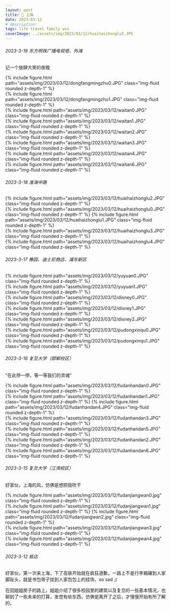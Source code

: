 ```yaml
---
layout: post
title: 🌊 上海
date: 2023-03-12
# description: 
tags: life travel family wxx
coverImage: ../assets/img/2023/03/12/huaihaizhonglu3.JPG
---
```


###### 2023-3-18 东方明珠广播电视塔、外滩

记一个放肆大笑的夜晚

<div class="row justify-content-sm-center ">
    <div class="col-sm-5 mt-3 mt-md-0">
        {% include figure.html path="assets/img/2023/03/12/dongfangmingzhu0.JPG" class="img-fluid rounded z-depth-1" %}
    </div>
    <div class="col-sm-5 mt-3 mt-md-0">                
        {% include figure.html path="assets/img/2023/03/12/dongfangmingzhu1.JPG" class="img-fluid rounded z-depth-1" %}
    </div>
    <div class="col-sm-5 mt-3 mt-md-0">
        {% include figure.html path="assets/img/2023/03/12/waitan0.JPG" class="img-fluid rounded z-depth-1" %}
    </div>
    <div class="col-sm-5 mt-3 mt-md-0">                
        {% include figure.html path="assets/img/2023/03/12/waitan1.JPG" class="img-fluid rounded z-depth-1" %}
    </div>
    <div class="col-sm-5 mt-3 mt-md-0">
        {% include figure.html path="assets/img/2023/03/12/waitan2.JPG" class="img-fluid rounded z-depth-1" %}
    </div>
    <div class="col-sm-5 mt-3 mt-md-0">                
        {% include figure.html path="assets/img/2023/03/12/waitan3.JPG" class="img-fluid rounded z-depth-1" %}
    </div>
    <div class="col-sm-5 mt-3 mt-md-0">
        {% include figure.html path="assets/img/2023/03/12/waitan4.JPG" class="img-fluid rounded z-depth-1" %}
    </div>
    <div class="col-sm-5 mt-3 mt-md-0">                
        {% include figure.html path="assets/img/2023/03/12/waitan6.JPG" class="img-fluid rounded z-depth-1" %}
    </div>
</div>

###### 2023-3-18 淮海中路

<div class="row justify-content-sm-center ">
    <div class="col-sm-5 mt-3 mt-md-0">                
        {% include figure.html path="assets/img/2023/03/12/huaihaizhonglu2.JPG" class="img-fluid rounded z-depth-1" %}
    </div> 
    <div class="col-sm-6 mt-3 mt-md-0 justify-content-sm-center">
        {% include figure.html path="assets/img/2023/03/12/huaihaizhonglu0.JPG" class="img-fluid rounded z-depth-1" %}
        {% include figure.html path="assets/img/2023/03/12/huaihaizhonglu1.JPG" class="img-fluid rounded z-depth-1" %}
    </div>
    <div class="col-sm-6 mt-3 mt-md-0">                
        {% include figure.html path="assets/img/2023/03/12/huaihaizhonglu3.JPG" class="img-fluid rounded z-depth-1" %}
    </div> 
    <div class="col-sm-5 mt-3 mt-md-0">
        {% include figure.html path="assets/img/2023/03/12/huaihaizhonglu4.JPG" class="img-fluid rounded z-depth-1" %}
    </div>
</div>

###### 2023-3-17 豫园、迪士尼商店、浦东新区

<div class="row justify-content-sm-center ">
    <div class="col-sm-5 mt-3 mt-md-0">
        {% include figure.html path="assets/img/2023/03/12/yuyuan0.JPG" class="img-fluid rounded z-depth-1" %}
    </div>
    <div class="col-sm-5 mt-3 mt-md-0">
        {% include figure.html path="assets/img/2023/03/12/yuyuan1.JPG" class="img-fluid rounded z-depth-1" %}
    </div>
</div>

<div class="row justify-content-sm-center ">
    <div class="col-sm-5 mt-3 mt-md-0">
        {% include figure.html path="assets/img/2023/03/12/disney0.JPG" class="img-fluid rounded z-depth-1" %}
    </div>
    <div class="col-sm-3 mt-3 mt-md-0">
        {% include figure.html path="assets/img/2023/03/12/disney1.JPG" class="img-fluid rounded z-depth-1" %}
    </div>
    <div class="col-sm-3 mt-3 mt-md-0">
        {% include figure.html path="assets/img/2023/03/12/disney2.JPG" class="img-fluid rounded z-depth-1" %}
    </div>
</div>

<div class="row justify-content-sm-center ">
    <div class="col-sm-5 mt-3 mt-md-0">
        {% include figure.html path="assets/img/2023/03/12/pudongxinqu0.JPG" class="img-fluid rounded z-depth-1" %}
    </div>
    <div class="col-sm-3 mt-3 mt-md-0">
        {% include figure.html path="assets/img/2023/03/12/pudongxinqu1.JPG" class="img-fluid rounded z-depth-1" %}
    </div>
</div>

###### 2023-3-16 复旦大学（邯郸校区）

“在此停一停，等一等我们的灵魂”

<div class="row justify-content-sm-center ">
    <div class="row justify-content-sm-center ">
        <div class="col-sm-5 mt-3 mt-md-0">                
            {% include figure.html path="assets/img/2023/03/12/fudanhandan0.JPG" class="img-fluid rounded z-depth-1" %}
        </div> 
        <div class="col-sm-6 mt-3 mt-md-0 justify-content-sm-center">
            {% include figure.html path="assets/img/2023/03/12/fudanhandan1.JPG" class="img-fluid rounded z-depth-1" %}
            {% include figure.html path="assets/img/2023/03/12/fudanhandan4.JPG" class="img-fluid rounded z-depth-1" %}
        </div>
    </div>
    <div class="col-sm-7 mt-3 mt-md-0 justify-content-sm-center">
        {% include figure.html path="assets/img/2023/03/12/fudanhandan3.JPG" class="img-fluid rounded z-depth-1" %}
    </div>
    <div class="col-sm-5 mt-3 mt-md-0 justify-content-sm-center">
        {% include figure.html path="assets/img/2023/03/12/fudanhandan5.JPG" class="img-fluid rounded z-depth-1" %}
    </div>
    <div class="col-sm-6 mt-3 mt-md-0">
        {% include figure.html path="assets/img/2023/03/12/fudanhandan2.JPG" class="img-fluid rounded z-depth-1" %}
    </div>
    <div class="col-sm-6 mt-3 mt-md-0">
        {% include figure.html path="assets/img/2023/03/12/fudanhandan6.JPG" class="img-fluid rounded z-depth-1" %}
    </div>
</div>

###### 2023-3-15 复旦大学（江湾校区）

好家伙，上海的风，仿佛是想把我吹干

<div class="row justify-content-sm-center ">
    <div class="row">
        <div class="col-sm-8 mt-3 mt-md-0">
            {% include figure.html path="assets/img/2023/03/12/fudanjiangwan0.jpg" class="img-fluid rounded z-depth-1" %}
        </div>
        <div class="col-sm-4 mt-3 mt-md-0 justify-content-sm-center">
            {% include figure.html path="assets/img/2023/03/12/fudanjiangwan1.jpg" class="img-fluid rounded z-depth-1" %}
            {% include figure.html path="assets/img/2023/03/12/fudanjiangwan2.jpg" class="img-fluid rounded z-depth-1" %}
        </div>
    </div>
    <div class="col-sm-6 mt-3 mt-md-0">
        {% include figure.html path="assets/img/2023/03/12/fudanjiangwan3.jpg" class="img-fluid rounded z-depth-1" %}
    </div>
    <div class="col-sm-6 mt-3 mt-md-0">
        {% include figure.html path="assets/img/2023/03/12/fudanjiangwan4.jpg" class="img-fluid rounded z-depth-1" %}
    </div>
</div>

###### 2023-3-12 抵达

好家伙，第一次来上海，下了高铁开始就在疯狂道歉，一路上不是行李箱碾到人家脚趾头，就是书包带子挂到人家包包上的挂饰，so sad ;(

在回姐姐房子的路上，姐姐介绍了很多校园里的建筑以及复旦的一些基本情况，也聊到了一些未来的打算，发觉有些东西，仿佛是离开了之后，才慢慢开始有所了解的。
